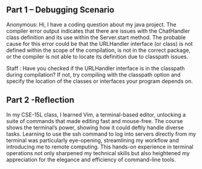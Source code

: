 ## Part 1 – Debugging Scenario
  Anonymous: Hi, I have a coding question about my java project. The compiler error output indicates that there are issues with the ChatHandler class definition and its use within the Server.start method. The probable cause for this error could be that the URLHandler interface (or class) is not defined within the scope of the compilation, is not in the correct package, or the compiler is not able to locate its definition due to classpath issues. 

  Staff : Have you checked if the URLHandler interface is in the classpath during compilation? If not, try compiling with the classpath option and specify the location of the classes or interfaces your program depends on.

  

## Part 2  -Reflection 
  In my CSE-15L class, I learned Vim, a terminal-based editor, unlocking a suite of commands that made editing fast and mouse-free. The course shows the terminal’s power, showing how it could deftly handle diverse tasks. Learning to use the ssh command to log into servers directly from my terminal was particularly eye-opening, streamlining my workflow and introducing me to remote computing. This hands-on experience in terminal operations not only sharpened my technical skills but also heightened my appreciation for the elegance and efficiency of command-line tools.
